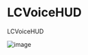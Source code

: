 # LCVoiceHUD
LCVoiceHUD

 ![image](https://github.com/titman/LCVoiceHUD/blob/master/2.png?raw=false)
